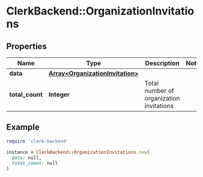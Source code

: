 # ClerkBackend::OrganizationInvitations

## Properties

| Name | Type | Description | Notes |
| ---- | ---- | ----------- | ----- |
| **data** | [**Array&lt;OrganizationInvitation&gt;**](OrganizationInvitation.md) |  |  |
| **total_count** | **Integer** | Total number of organization invitations  |  |

## Example

```ruby
require 'clerk-backend'

instance = ClerkBackend::OrganizationInvitations.new(
  data: null,
  total_count: null
)
```

